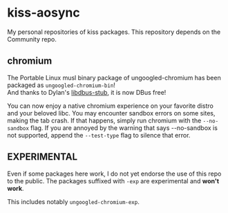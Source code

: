 # kiss-aosync

My personal repositories of kiss packages. This repository depends on the Community repo.

## chromium

The Portable Linux musl binary package of ungoogled-chromium has been packaged as `ungoogled-chromium-bin`!  
And thanks to Dylan's [libdbus-stub](https://github.com/dylanaraps/libdbus-stub), it is now DBus free!

You can now enjoy a native chromium experience on your favorite distro and your beloved libc. You may encounter sandbox errors on some sites, making the tab crash. If that happens, simply run chromium with the `--no-sandbox` flag. If you are annoyed by the warning that says --no-sandbox is not supported, append the `--test-type` flag to silence that error.

## EXPERIMENTAL

Even if some packages here work, I do not yet endorse the use of this repo to the public. The packages suffixed with `-exp` are experimental and **won't work**.  

This includes notably `ungoogled-chromium-exp`.
